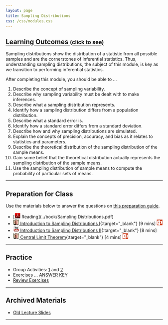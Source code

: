 ```yaml
---
layout: page
title: Sampling Distributions
css: /css/modules.css
---
```


<div class="panel-group-ILOs">
  <div class="panel panel-default">
    <div class="panel-heading">
      <h2 class="panel-title">
        <a data-toggle="collapse" href="#ILOs">Learning Outcomes <small>(click to see)</small></a>
      </h2>
    </div>
    <div id="ILOs" class="panel-collapse collapse">
      <div class="panel-body">
Sampling distributions show the distribution of a statistic from all possible samples and are the cornerstones of inferential statistics.  Thus, understanding sampling distributions, the subject of this module, is key as we transition to performing inferential statistics.

<p>After completing this module, you should be able to ...</p>

<ol>
  <li>Describe the concept of sampling variability.</li>
  <li>Describe why sampling variability must be dealt with to make inferences.</li>
  <li>Describe what a sampling distribution represents.</li>
  <li>Identify how a sampling distribution differs from a population distribution.</li>
  <li>Describe what a standard error is.</li>
  <li>Identify how a standard error differs from a standard deviation.</li>
  <li>Describe how and why sampling distributions are simulated.</li>
  <li>Explain the concepts of precision, accuracy, and bias as it relates to statistics and parameters.</li>
  <li>Describe the theoretical distribution of the sampling distribution of the sample means.</li>
  <li>Gain some belief that the theoretical distribution actually represents the sampling distribution of the sample means.</li>
  <li>Use the sampling distribution of sample means to compute the probability of particular sets of means.</li>
</ol>
      </div>
    </div>
  </div>
</div>

----

## Preparation for Class

Use the materials below to answer the questions on [this preparation guide](SamplingDist_Prep).

* [![PDF](../img/pdf.png) Reading](../book/Sampling Distributions.pdf)
* [![Vimeo](../img/dhovid.png) Introduction to Sampling Distributions I](https://vimeo.com/user45324800/smplngd-intro){:target="_blank"} [9 mins] [![PowerPoint](../img/ppt.png)](PPT/SamplingDist_PPT.pptx)
* [![YouTube Link](../img/youtube.png) Introduction to Sampling Distributions II](https://www.youtube.com/watch?v=Zbw-YvELsaM){:target="_blank"} [8 mins]
* [![Vimeo](../img/dhovid.png) Central Limit Theorem](https://vimeo.com/user45324800/smplngd-clt){:target="_blank"} [4 mins] [![PowerPoint](../img/ppt.png)](PPT/SamplingDist_PPT2.pptx)

----

## Practice

* Group Activities: [1](CE/SamplingDist_CE1) and [2](CE/SamplingDist_CE2)
* [Exercises](CE/SamplingDist_CE3) ... [ANSWER KEY](CE/SamplingDist_CE_Keys)
* [Review Exercises](RE/SamplingDist_RevEx)

----

## Archived Materials

* [Old Lecture Slides](PPT/SamplingDist_PPT_old.pptx)

----
